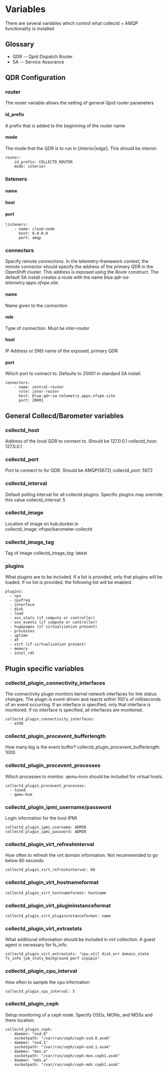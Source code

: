# Variables

There are several variables which control what collectd + AMQP functionality is installed

## Glossary

 - QDR -- Qpid Dispatch Router
 - SA -- Service Assurance

## QDR Configuration
### router
The router variable allows the setting of general Qpid router parameters 

#### id_prefix
A prefix that is added to the beginining of the router name

#### mode
The mode that the QDR is to run in [*interior|edge*].  This should be *interior*.

    router:
        id_prefix: COLLECTD_ROUTER
        mode: interior

### listeners
#### name
#### host
#### port

    listeners:
        - name: cloud-node
          host: 0.0.0.0
          port: amqp

### connectors
Specify remote connections.  In the telemetry-framework context, the remote connector should specify the address of the primary QDR in the OpenShift cluster.  This address is exposed using the *Route* construct.  The default SA install creates a route with the name *blue.qdr-sa-telemetry.apps.nfvpe.site*.  

#### name
Name given to the connection

#### role
Type of connection.  Must be *inter-router*

#### host
IP Address or DNS name of the exposed, primary QDR

#### port
Which port to connect to.  Defaults to 20001 in standard SA install.

    connectors:
        - name: central-router
          role: inter-router
          host: blue.qdr-sa-telemetry.apps.nfvpe.site 
          port: 20001

## General Collecd/Barometer variables
### collectd_host
Address of the local QDR to connect to.  Should be 127.0.0.1
    collectd_host: 127.0.0.1

### collectd_port
Port to connect to for QDR.  Should be AMQP(5672)
     collectd_port: 5672

### collectd_interval
Default polling interval for all collectd plugins.  Specific plugins may override this value
    collectd_interval: 5

### collectd_image
Location of image on hub.docker.io    
    collectd_image: nfvpe/barometer-collectd

### collectd_image_tag
Tag of image
    collectd_image_tag: latest

### plugins
What plugins are to be included.  If a list is provided, only that plugins will be loaded.  If no list is provided. the following list will be enabled.

    plugins:
      - cpu
      - cpufreq
      - interface
      - disk
      - load
      - ovs_stats (if compute or controller)
      - ovs_events (if compute or controller)
      - hugepages (if virtualization present)
      - processes
      - uptime
      - df
      - virt (if virtualization present)
      - memory
      - intel_rdt

## Plugin specific variables
### collectd_plugin_connectivity_interfaces
The connectivity plugin monitors kernel network interfaces for link status changes.  The plugin is 
*event-driven* and reacts within 100's of milliseconds of an event occurring.  If an interface is 
specified, only that interface is monitored.  If no interface is specified, all interfaces are 
monitored.

    collectd_plugin_connectivity_interfaces:
      - eth0

### collectd_plugin_procevent_bufferlength
How many big is the event buffer?
    collectd_plugin_procevent_bufferlength: 1000
    
### collectd_plugin_procevent_processes
Which processes to monitor.  qemu-kvm should be included for virtual hosts.

    collectd_plugin_procevent_processes:
      - tuned
      - qemu-kvm
      
### collectd_plugin_ipmi_username/password
Login information for the host IPMI  

    collectd_plugin_ipmi_username: ADMIN
    collectd_plugin_ipmi_password: ADMIN

### collectd_plugin_virt_refreshinterval
How often to refresh the virt domain information.  Not recommended to go below 60 seconds.

    collectd_plugin_virt_refreshinterval: 60

### collectd_plugin_virt_hostnameformat
    collectd_plugin_virt_hostnameformat: hostname
    
### collectd_plugin_virt_plugininstanceformat    
    collectd_plugin_virt_plugininstanceformat: name
    
### collectd_plugin_virt_extrastats
What additional information should be included in virt collection.  A guest agent is necessary for fs_info.    

    collectd_plugin_virt_extrastats: "cpu_util disk_err domain_state fs_info job_stats_background perf vcpupin"

### collectd_plugin_cpu_interval
How often to sample the cpu information    

    collectd_plugin_cpu_interval: 5

### collectd_plugin_ceph
Setup monitoring of a ceph node.  Specify OSDs, MONs, and MDSs and there location.

    collectd_plugin_ceph:
      - daemon: "osd.0"
        socketpath: "/var/run/ceph/ceph-osd.0.asok"
      - daemon: "osd.1"
        socketpath: "/var/run/ceph/ceph-osd.1.asok"
      - daemon: "mon.a"
        socketpath: "/var/run/ceph/ceph-mon.ceph1.asok"
      - daemon: "mds.a"
        socketpath: "/var/run/ceph/ceph-mds.ceph1.asok"
